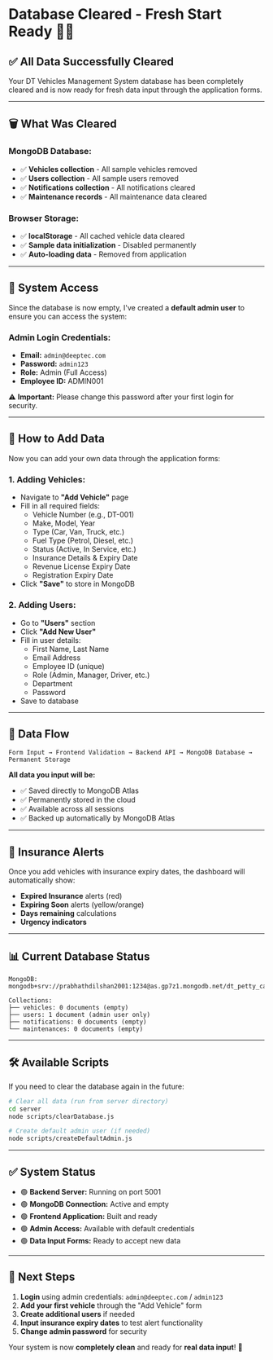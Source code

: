 # Database Cleared - Fresh Start Ready 🧹✨

## ✅ **All Data Successfully Cleared**

Your DT Vehicles Management System database has been completely cleared and is now ready for fresh data input through the application forms.

---

## 🗑️ **What Was Cleared**

### **MongoDB Database:**
- ✅ **Vehicles collection** - All sample vehicles removed
- ✅ **Users collection** - All sample users removed  
- ✅ **Notifications collection** - All notifications cleared
- ✅ **Maintenance records** - All maintenance data cleared

### **Browser Storage:**
- ✅ **localStorage** - All cached vehicle data cleared
- ✅ **Sample data initialization** - Disabled permanently
- ✅ **Auto-loading data** - Removed from application

---

## 👤 **System Access**

Since the database is now empty, I've created a **default admin user** to ensure you can access the system:

### **Admin Login Credentials:**
- **Email:** `admin@deeptec.com`
- **Password:** `admin123`
- **Role:** Admin (Full Access)
- **Employee ID:** ADMIN001

⚠️ **Important:** Please change this password after your first login for security.

---

## 📝 **How to Add Data**

Now you can add your own data through the application forms:

### **1. Adding Vehicles:**
- Navigate to **"Add Vehicle"** page
- Fill in all required fields:
  - Vehicle Number (e.g., DT-001)
  - Make, Model, Year
  - Type (Car, Van, Truck, etc.)
  - Fuel Type (Petrol, Diesel, etc.)
  - Status (Active, In Service, etc.)
  - Insurance Details & Expiry Date
  - Revenue License Expiry Date
  - Registration Expiry Date
- Click **"Save"** to store in MongoDB

### **2. Adding Users:**
- Go to **"Users"** section
- Click **"Add New User"**
- Fill in user details:
  - First Name, Last Name
  - Email Address
  - Employee ID (unique)
  - Role (Admin, Manager, Driver, etc.)
  - Department
  - Password
- Save to database

---

## 🔄 **Data Flow**

```
Form Input → Frontend Validation → Backend API → MongoDB Database → Permanent Storage
```

**All data you input will be:**
- ✅ Saved directly to MongoDB Atlas
- ✅ Permanently stored in the cloud
- ✅ Available across all sessions
- ✅ Backed up automatically by MongoDB Atlas

---

## 🚨 **Insurance Alerts**

Once you add vehicles with insurance expiry dates, the dashboard will automatically show:
- **Expired Insurance** alerts (red)
- **Expiring Soon** alerts (yellow/orange)
- **Days remaining** calculations
- **Urgency indicators**

---

## 📊 **Current Database Status**

```
MongoDB: mongodb+srv://prabhathdilshan2001:1234@as.gp7z1.mongodb.net/dt_petty_cash

Collections:
├── vehicles: 0 documents (empty)
├── users: 1 document (admin user only)
├── notifications: 0 documents (empty)
└── maintenances: 0 documents (empty)
```

---

## 🛠️ **Available Scripts**

If you need to clear the database again in the future:

```bash
# Clear all data (run from server directory)
cd server
node scripts/clearDatabase.js

# Create default admin user (if needed)
node scripts/createDefaultAdmin.js
```

---

## ✅ **System Status**

- 🟢 **Backend Server:** Running on port 5001
- 🟢 **MongoDB Connection:** Active and empty
- 🟢 **Frontend Application:** Built and ready
- 🟢 **Admin Access:** Available with default credentials
- 🟢 **Data Input Forms:** Ready to accept new data

---

## 🎯 **Next Steps**

1. **Login** using admin credentials: `admin@deeptec.com` / `admin123`
2. **Add your first vehicle** through the "Add Vehicle" form
3. **Create additional users** if needed
4. **Input insurance expiry dates** to test alert functionality
5. **Change admin password** for security

Your system is now **completely clean** and ready for **real data input**! 🎉
